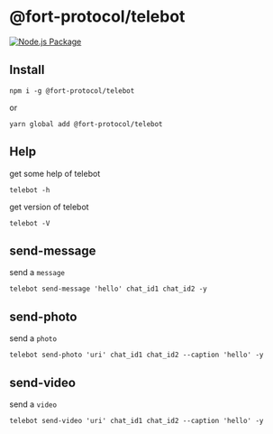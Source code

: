 # @fort-protocol/telebot

[![Node.js Package](https://github.com/FORT-Protocol/telebot/actions/workflows/npm-publish.yml/badge.svg)](https://github.com/FORT-Protocol/telebot/actions/workflows/npm-publish.yml)

## Install

```shell
npm i -g @fort-protocol/telebot
```

or

```shell
yarn global add @fort-protocol/telebot
```

## Help

get some help of telebot

```shell
telebot -h
```

get version of telebot

```shell
telebot -V
```

## send-message

send a `message`

```shell
telebot send-message 'hello' chat_id1 chat_id2 -y
```

## send-photo

send a `photo`

```shell
telebot send-photo 'uri' chat_id1 chat_id2 --caption 'hello' -y
```

## send-video

send a `video`

```shell
telebot send-video 'uri' chat_id1 chat_id2 --caption 'hello' -y
```
